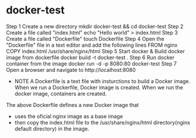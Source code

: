 # docker-test

Step 1
    Create a new directory
        mkdir docker-test && cd docker-test
Step 2
    Create a file called "index.html"
        echo "Hello world" > index.html
Step 3
    Create a file called "Dockerfile"
        touch Dockerfile
Step 4
    Open the "Dockerfile" file in a text editor and add the following lines
        FROM nginx
        COPY index.html /usr/share/nginx/html
Step 5
    Start docker & Build docker image from dockerfile
        docker build -t docker-test .
Step 6
    Run docker container from the image
        docker run -d -p 8080:80 docker-test
Step 7
    Open a browser and navigate to http://localhost:8080




* NOTE
A Dockerfile is a text file with insturctions to build a Docker image.
When we run a Dockerfile, Docker image is created.
When we run the docker image, containers are created.

The above Dockerfile defines a new Docker image that
 - uses the oficial nginx image as a base image
 - then copy the index.html file to the /usr/share/nginx/html directory(nginx default directory) in the image.